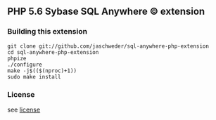 ## PHP 5.6 Sybase SQL Anywhere &copy; extension

### Building this extension

```
git clone git://github.com/jaschweder/sql-anywhere-php-extension
cd sql-anywhere-php-extension
phpize
./configure
make -j$(($(nproc)+1))
sudo make install
```

### License

see [license](https://github.com/jaschweder/sql-anywhere-php-extension/blob/master/license.txt)
